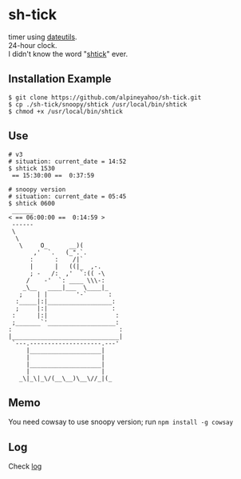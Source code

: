 # sh-tick
timer using [dateutils](https://formulae.brew.sh/formula/dateutils).
<br>
24-hour clock.
<br>
I didn't know the word "[shtick](https://en.wikipedia.org/wiki/Shtick)" ever.
## Installation Example

```shell
$ git clone https://github.com/alpineyahoo/sh-tick.git
$ cp ./sh-tick/snoopy/shtick /usr/local/bin/shtick
$ chmod +x /usr/local/bin/shtick
```

## Use

```shell
# v3
# situation: current_date = 14:52
$ shtick 1530
 == 15:30:00 ==  0:37:59
 
# snoopy version
# situation: current_date = 05:45
$ shtick 0600
 ______
< == 06:00:00 ==  0:14:59 >
 ------
 \
  \
   \     O_      __)(
       ,'  `.   (_".`.
      :      :    /|`
      |      |   ((|_  ,-.
      ; -   /:  ,'  `:(( -\
     /    -'  `: ____ \\\-:
    _\__   ____|___  \____|_
   ;    | |        '-`      :
  :_____|:|__________________:
  ;     |:|                  :
 :      |:|                   :
 ;_______`'___________________:
:                              :
|______________________________|
 `---.--------------------.---'
     |____________________|
     |                    |
     |____________________|
     |                    |
   _\|_\|_\/(__\__)\__\//_|(_

```

## Memo
You need cowsay to use snoopy version; run `npm install -g cowsay`

## Log
Check [log](/log.md)
